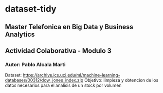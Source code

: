 # dataset-tidy
## Master Telefonica en Big Data y Business Analytics
## Actividad Colaborativa - Modulo 3
### Autor: Pablo Alcala Marti

Dataset: https://archive.ics.uci.edu/ml/machine-learning-databases/00312/dow_jones_index.zip
Objetivo: limpieza y obtencion de los datos necesarios para el analisis de un stock por volumen

